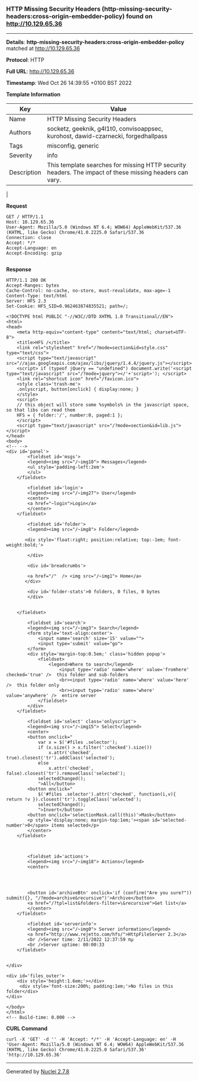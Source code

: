 ### HTTP Missing Security Headers (http-missing-security-headers:cross-origin-embedder-policy) found on http://10.129.65.36
---
**Details**: **http-missing-security-headers:cross-origin-embedder-policy**  matched at http://10.129.65.36

**Protocol**: HTTP

**Full URL**: http://10.129.65.36

**Timestamp**: Wed Oct 26 14:39:55 +0100 BST 2022

**Template Information**

| Key | Value |
|---|---|
| Name | HTTP Missing Security Headers |
| Authors | socketz, geeknik, g4l1t0, convisoappsec, kurohost, dawid-czarnecki, forgedhallpass |
| Tags | misconfig, generic |
| Severity | info |
| Description | This template searches for missing HTTP security headers. The impact of these missing headers can vary.
 |

**Request**
```http
GET / HTTP/1.1
Host: 10.129.65.36
User-Agent: Mozilla/5.0 (Windows NT 6.4; WOW64) AppleWebKit/537.36 (KHTML, like Gecko) Chrome/41.0.2225.0 Safari/537.36
Connection: close
Accept: */*
Accept-Language: en
Accept-Encoding: gzip


```

**Response**
```http
HTTP/1.1 200 OK
Accept-Ranges: bytes
Cache-Control: no-cache, no-store, must-revalidate, max-age=-1
Content-Type: text/html
Server: HFS 2.3
Set-Cookie: HFS_SID=0.962463874835521; path=/;

<!DOCTYPE html PUBLIC "-//W3C//DTD XHTML 1.0 Transitional//EN">
<html>
<head>
	<meta http-equiv="content-type" content="text/html; charset=UTF-8">
	<title>HFS /</title>
	<link rel="stylesheet" href="/?mode=section&id=style.css" type="text/css">
	<script type="text/javascript" src="//ajax.googleapis.com/ajax/libs/jquery/1.4.4/jquery.js"></script>
    <script> if (typeof jQuery == "undefined") document.write('<script type="text/javascript" src="/?mode=jquery"></'+'script>'); </script>
	<link rel="shortcut icon" href="/favicon.ico">
	<style class='trash-me'>
	.onlyscript, button[onclick] { display:none; }
	</style>
    <script>
    // this object will store some %symbols% in the javascript space, so that libs can read them
    HFS = { folder:'/', number:0, paged:1 }; 
    </script>
	<script type="text/javascript" src="/?mode=section&id=lib.js"></script>
</head>
<body>
<!-- -->
<div id='panel'>
    	<fieldset id='msgs'>
		<legend><img src="/~img10"> Messages</legend>
		<ul style='padding-left:2em'>
		</ul>
	</fieldset>

    	<fieldset id='login'>
		<legend><img src="/~img27"> User</legend>
		<center>
		<a href="~login">Login</a>
		</center>
	</fieldset>                                       

    	<fieldset id='folder'>
		<legend><img src="/~img8"> Folder</legend>

       <div style='float:right; position:relative; top:-1em; font-weight:bold;'>
		
		</div>

		<div id='breadcrumbs'>
		
		<a href="/"  /> <img src="/~img1"> Home</a>
       </div>
        
		<div id='folder-stats'>0 folders, 0 files, 0 bytes
		</div>
		
		
	</fieldset>

    	<fieldset id='search'>
		<legend><img src="/~img3"> Search</legend>
		<form style='text-align:center'>
			<input name='search' size='15' value="">
			<input type='submit' value="go">
		</form>
		<div style='margin-top:0.5em;' class='hidden popup'>
			<fieldset>
				<legend>Where to search</legend>
					<input type='radio' name='where' value='fromhere' checked='true' />  this folder and sub-folders
					<br><input type='radio' name='where' value='here' />  this folder only
					<br><input type='radio' name='where' value='anywhere' />  entire server
			</fieldset>
		</div>
	</fieldset>

    	<fieldset id='select' class='onlyscript'>
		<legend><img src="/~img15"> Select</legend>
		<center>
    	<button onclick="
            var x = $('#files .selector');
            if (x.size() > x.filter(':checked').size())
                x.attr('checked', true).closest('tr').addClass('selected');
			else
                x.attr('checked', false).closest('tr').removeClass('selected');
			selectedChanged();
			">All</button>
    	<button onclick="
            $('#files .selector').attr('checked', function(i,v){ return !v }).closest('tr').toggleClass('selected');
			selectedChanged();
            ">Invert</button>
    	<button onclick='selectionMask.call(this)'>Mask</button>
		<p style='display:none; margin-top:1em;'><span id='selected-number'>0</span> items selected</p>
		</center>
	</fieldset>

    	

    	<fieldset id='actions'>
		<legend><img src="/~img18"> Actions</legend>
		<center>
		
		
		
		
		<button id='archiveBtn' onclick='if (confirm("Are you sure?")) submit({}, "/?mode=archive&recursive")'>Archive</button>
		<a href="/?tpl=list&folders-filter=\&recursive">Get list</a>
		</center>
	</fieldset>

    	<fieldset id='serverinfo'>
		<legend><img src="/~img0"> Server information</legend>
		<a href="http://www.rejetto.com/hfs/">HttpFileServer 2.3</a>
		<br />Server time: 2/11/2022 12:37:59 πμ
		<br />Server uptime: 00:00:33
	</fieldset>


</div>

<div id='files_outer'>
	<div style='height:1.6em;'></div>  
	 <div style='font-size:200%; padding:1em;'>No files in this folder</div> 
</div>

</body>
</html>
<!-- Build-time: 0.000 -->

```


**CURL Command**
```
curl -X 'GET' -d '' -H 'Accept: */*' -H 'Accept-Language: en' -H 'User-Agent: Mozilla/5.0 (Windows NT 6.4; WOW64) AppleWebKit/537.36 (KHTML, like Gecko) Chrome/41.0.2225.0 Safari/537.36' 'http://10.129.65.36'
```
---
Generated by [Nuclei 2.7.8](https://github.com/projectdiscovery/nuclei)